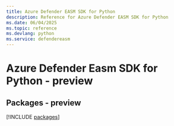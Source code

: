 ```yaml
---
title: Azure Defender EASM SDK for Python
description: Reference for Azure Defender EASM SDK for Python
ms.date: 06/04/2025
ms.topic: reference
ms.devlang: python
ms.service: defendereasm
---
```

# Azure Defender Easm SDK for Python - preview
## Packages - preview
[!INCLUDE [packages](defender-easm-index.md)]